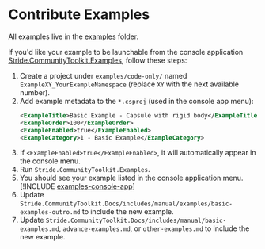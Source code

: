 # Contribute Examples

All examples live in the [examples](https://github.com/stride3d/stride-community-toolkit/tree/main/examples/code-only) folder.

If you'd like your example to be launchable from the console application [Stride.CommunityToolkit.Examples](https://github.com/stride3d/stride-community-toolkit/tree/main/src/Stride.CommunityToolkit.Examples), follow these steps:
  
1. Create a project under `examples/code-only/` named `ExampleXY_YourExampleNamespace` (replace `XY` with the next available number).
2. Add example metadata to the `*.csproj` (used in the console app menu):
    ```xml
    <ExampleTitle>Basic Example - Capsule with rigid body</ExampleTitle>
    <ExampleOrder>100</ExampleOrder>
    <ExampleEnabled>true</ExampleEnabled>
    <ExampleCategory>1 - Basic Example</ExampleCategory>
    ```
3. If `<ExampleEnabled>true</ExampleEnabled>`, it will automatically appear in the console menu.
4. Run `Stride.CommunityToolkit.Examples`.
5. You should see your example listed in the console application menu.
   [!INCLUDE [examples-console-app](../../includes/manual/examples/examples-console-app.md)]
6. Update `Stride.CommunityToolkit.Docs/includes/manual/examples/basic-examples-outro.md` to include the new example.
7. Update `Stride.CommunityToolkit.Docs/includes/manual/basic-examples.md`, `advance-examples.md`, or `other-examples.md` to include the new example.